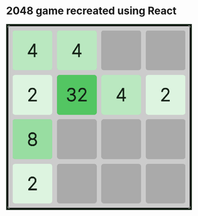 # 2048 game recreated using React

![game screenshot](https://github.com/DasterPL/react-2048/blob/master/public/logo512.png?raw=true)
